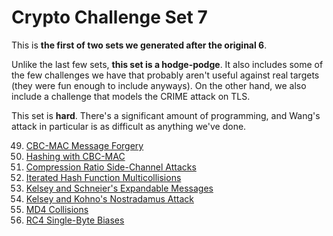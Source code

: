 # Crypto Challenge Set 7

This is **the first of two sets we generated after the original 6**.

Unlike the last few sets, **this set is a hodge-podge**. It also
includes some of the few challenges we have that probably aren't
useful against real targets (they were fun enough to include anyways).
On the other hand, we also include a challenge that models the CRIME
attack on TLS.

This set is **hard**. There's a significant amount of programming, and
Wang's attack in particular is as difficult as anything we've done.

49. [CBC-MAC Message Forgery](https://github.com/wasamasa/cryptopals/blob/master/07/49.md)
50. [Hashing with CBC-MAC](https://github.com/wasamasa/cryptopals/blob/master/07/50.md)
51. [Compression Ratio Side-Channel Attacks](https://github.com/wasamasa/cryptopals/blob/master/07/51.md)
52. [Iterated Hash Function Multicollisions](https://github.com/wasamasa/cryptopals/blob/master/07/52.md)
53. [Kelsey and Schneier's Expandable Messages](https://github.com/wasamasa/cryptopals/blob/master/07/53.md)
54. [Kelsey and Kohno's Nostradamus Attack](https://github.com/wasamasa/cryptopals/blob/master/07/54.md)
55. [MD4 Collisions](https://github.com/wasamasa/cryptopals/blob/master/07/55.md)
56. [RC4 Single-Byte Biases](https://github.com/wasamasa/cryptopals/blob/master/07/56.md)
